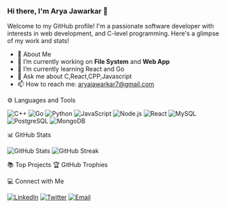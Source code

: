 ### Hi there, I'm Arya Jawarkar 👋

 Welcome to my GitHub profile! I'm a passionate software developer with interests in web development, and C-level programming. Here's a glimpse of my work and stats!



- 🚀 About Me
- 🔭 I’m currently working on **File System** and **Web App**
- 🌱 I’m currently learning React and Go
- 💬 Ask me about C,React,CPP,Javascript
- 📫 How to reach me: aryajawarkar7@gmail.com

⚙️ Languages and Tools
<p align="left"> <img src="https://img.shields.io/badge/-C++-00599C?logo=c%2B%2B&logoColor=white" alt="C++" /> <img src="https://img.shields.io/badge/-Go-00ADD8?logo=go&logoColor=white" alt="Go" /> <img src="https://img.shields.io/badge/-Python-3776AB?logo=python&logoColor=white" alt="Python" /> <img src="https://img.shields.io/badge/-JavaScript-F7DF1E?logo=javascript&logoColor=black" alt="JavaScript" /> <img src="https://img.shields.io/badge/-Node.js-339933?logo=node.js&logoColor=white" alt="Node.js" /> <img src="https://img.shields.io/badge/-React-61DAFB?logo=react&logoColor=black" alt="React" /> <img src="https://img.shields.io/badge/-MySQL-4479A1?logo=mysql&logoColor=white" alt="MySQL" /> <img src="https://img.shields.io/badge/-PostgreSQL-4169E1?logo=postgresql&logoColor=white" alt="PostgreSQL" /> <img src="https://img.shields.io/badge/-MongoDB-47A248?logo=mongodb&logoColor=white" alt="MongoDB" /> </p>
📊 GitHub Stats
<p align="left"> <img src="https://github-readme-stats.vercel.app/api?username=yourusername&show_icons=true&theme=radical" alt="GitHub Stats" /> <img src="https://github-readme-streak-stats.herokuapp.com/?user=yourusername&theme=radical" alt="GitHub Streak" /> </p>
📚 Top Projects
🏆 GitHub Trophies

💻 Connect with Me
<p align="left"> <a href="https://www.linkedin.com/in/yourprofile/" target="blank"><img src="https://img.shields.io/badge/-LinkedIn-0077B5?logo=linkedin&logoColor=white" alt="LinkedIn" /></a> <a href="https://twitter.com/yourhandle" target="blank"><img src="https://img.shields.io/badge/-Twitter-1DA1F2?logo=twitter&logoColor=white" alt="Twitter" /></a> <a href="mailto:your-email@example.com"><img src="https://img.shields.io/badge/-Email-D14836?logo=gmail&logoColor=white" alt="Email" /></a> </p>
